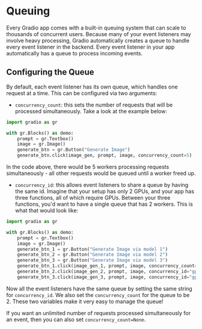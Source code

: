 # Queuing

Every Gradio app comes with a built-in queuing system that can scale to thousands of concurrent users. Because many of your event listeners may involve heavy processing, Gradio automatically creates a queue to handle every event listener in the backend. Every event listener in your app automatically has a queue to process incoming events.

## Configuring the Queue

By default, each event listener has its own queue, which handles one request at a time. This can be configured via two arguments:

- `concurrency_count`: this sets the number of requests that will be processed simultaneously. Take a look at the example below:

```python
import gradio as gr

with gr.Blocks() as demo:
    prompt = gr.Textbox()
    image = gr.Image()
    generate_btn = gr.Button("Generate Image")
    generate_btn.click(image_gen, prompt, image, concurrency_count=5)
```

In the code above, there would be 5 workers processing requests simultaneously - all other requests would be queued until a worker freed up.

- `concurrency_id`: this allows event listeners to share a queue by having the same id. Imagine that your setup has only 2 GPUs, and your app has three functions, all of which require GPUs. Between your three functions, you'd want to have a single queue that has 2 workers. This is what that would look like:

```python
import gradio as gr

with gr.Blocks() as demo:
    prompt = gr.Textbox()
    image = gr.Image()
    generate_btn_1 = gr.Button("Generate Image via model 1")
    generate_btn_2 = gr.Button("Generate Image via model 2")
    generate_btn_3 = gr.Button("Generate Image via model 3")
    generate_btn_1.click(image_gen_1, prompt, image, concurrency_count=2, concurrency_id="gpu_queue")
    generate_btn_2.click(image_gen_2, prompt, image, concurrency_id="gpu_queue")
    generate_btn_3.click(image_gen_3, prompt, image, concurrency_id="gpu_queue")
```

Now all the event listeners have the same queue by setting the same string for `concurrency_id`. We also set the `concurrency_count` for the queue to be 2. These two variables make it very easy to manage the queue!

If you want an unlimited number of requests processed simultaneously for an event, then you can also set `concurrency_count=None`.


